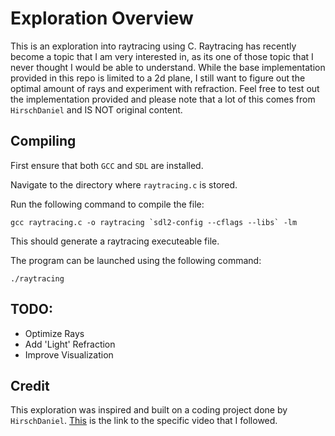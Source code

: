 # Exploration Overview
This is an exploration into raytracing using C. Raytracing has recently become a topic that I am very interested in, as its one of those topic that I never thought I would be able to understand. While the base implementation provided in this repo is limited to a 2d plane, I still want to figure out the optimal amount of rays and experiment with refraction. Feel free to test out the implementation provided and please note that a lot of this comes from `HirschDaniel` and IS NOT original content.

## Compiling
First ensure that both `GCC` and `SDL` are installed.

Navigate to the directory where `raytracing.c` is stored.

Run the following command to compile the file:

```
gcc raytracing.c -o raytracing `sdl2-config --cflags --libs` -lm
```

This should generate a raytracing executeable file.

The program can be launched using the following command:

```
./raytracing
```

## TODO:
- Optimize Rays
- Add 'Light' Refraction
- Improve Visualization

## Credit
This exploration was inspired and built on a coding project done by `HirschDaniel`. [This](https://youtu.be/2BLRLuczykM?si=3woeIgQ-pk0VzeCp) is the link to the specific video that I followed.
